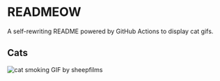 # READMEOW

A self-rewriting README powered by GitHub Actions to display cat gifs.

## Cats

![cat smoking GIF by sheepfilms](https://media4.giphy.com/media/l0ExdMHUDKteztyfe/200.gif?cid=9acd02dahbhraa661z2qc173fgpa754dod4iiy7y4s77vzb8&ep=v1_gifs_search&rid=200.gif&ct=g)

